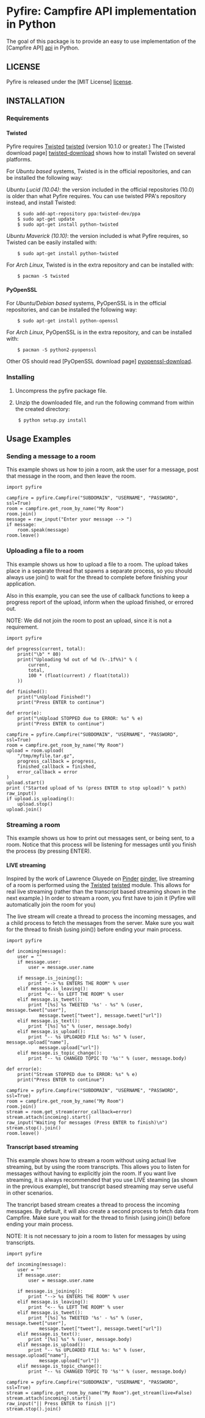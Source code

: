 # Pyfire: Campfire API implementation in Python #

The goal of this package is to provide an easy to use implementation
of the [Campfire API] [api] in Python.

## LICENSE ##

Pyfire is released under the [MIT License] [license].

## INSTALLATION ##

### Requirements ###

#### Twisted ####

Pyfire requires [Twisted] [twisted] (version 10.1.0 or greater.) The 
[Twisted download page] [twisted-download] shows how to install Twisted on 
several platforms. 

For *Ubuntu based* systems, Twisted is in the official repositories, and can be
installed the following way:

*Ubuntu Lucid (10.04)*: the version included in the official repositories (10.0)
is older than what Pyfire requires. You can use twisted PPA's repository
instead, and install Twisted:

		$ sudo add-apt-repository ppa:twisted-dev/ppa
		$ sudo apt-get update
		$ sudo apt-get install python-twisted

*Ubuntu Maverick (10.10)*: the version included is what Pyfire requires, so
Twisted can be easily installed with:

		$ sudo apt-get install python-twisted

For *Arch Linux*, Twisted is in the extra repository and can be installed with:

		$ pacman -S twisted

#### PyOpenSSL ####

For *Ubuntu/Debian based* systems, PyOpenSSL is in the official repositories, and can be
installed the following way:

		$ sudo apt-get install python-openssl

For *Arch Linux*, PyOpenSSL is in the extra repository, and can be installed with:

		$ pacman -S python2-pyopenssl

Other OS should read [PyOpenSSL download page] [pyopenssl-download].

### Installing ###

1. Uncompress the pyfire package file.
2. Unzip the downloaded file, and run the following command from within the 
created directory:

		$ python setup.py install

## Usage Examples ##

### Sending a message to a room ###

This example shows us how to join a room, ask the user for a message,
post that message in the room, and then leave the room.

	import pyfire

	campfire = pyfire.Campfire("SUBDOMAIN", "USERNAME", "PASSWORD", ssl=True)
	room = campfire.get_room_by_name("My Room")
	room.join()
	message = raw_input("Enter your message --> ")
	if message:
		room.speak(message)
	room.leave()

### Uploading a file to a room ###

This example shows us how to upload a file to a room. The upload takes place in
a separate thread that spawns a separate process, so you should always use join()
to wait for the thread to complete before finishing your application.

Also in this example, you can see the use of callback functions to keep a
progress report of the upload, inform when the upload finished, or errored out.

NOTE: We did not join the room to post an upload, since it is not a requirement.

	import pyfire

	def progress(current, total):
		print("\b" * 80)
		print("Uploading %d out of %d (%-.1f%%)" % (
			current,
			total,
			100 * (float(current) / float(total))
		))

	def finished():
		print("\nUpload Finished!")
		print("Press ENTER to continue")

	def error(e):
		print("\nUpload STOPPED due to ERROR: %s" % e)
		print("Press ENTER to continue")

	campfire = pyfire.Campfire("SUBDOMAIN", "USERNAME", "PASSWORD", ssl=True)
	room = campfire.get_room_by_name("My Room")
	upload = room.upload(
		"/tmp/myfile.tar.gz",
		progress_callback = progress,
		finished_callback = finished,
		error_callback = error
	)
	upload.start()
	print ("Started upload of %s (press ENTER to stop upload)" % path)
	raw_input()
	if upload.is_uploading():
		upload.stop()
	upload.join()

### Streaming a room ###

This example shows us how to print out messages sent, or being sent, to a room.
Notice that this process will be listening for messages until you finish the 
process (by pressing ENTER).

#### LIVE streaming ####

Inspired by the work of Lawrence Oluyede on [Pinder] [pinder], live streaming of
a room is performed using the [Twisted] [twisted] module. This allows for real
live streaming (rather than the transcript based streaming shown in the next
example.) In order to stream a room, you first have to join it (Pyfire will 
automatically join the room for you)

The live stream will create a thread to process the incoming messages, and a
child process to fetch the messages from the server. Make sure you wait for the
thread to finish (using join()) before ending your main process.

	import pyfire

	def incoming(message):
		user = ""
		if message.user:
			user = message.user.name

		if message.is_joining():
			print "--> %s ENTERS THE ROOM" % user
		elif message.is_leaving():
			print "<-- %s LEFT THE ROOM" % user
		elif message.is_tweet():
			print "[%s] %s TWEETED '%s' - %s" % (user, message.tweet["user"], 
				message.tweet["tweet"], message.tweet["url"])
		elif message.is_text():
			print "[%s] %s" % (user, message.body)
		elif message.is_upload():
			print "-- %s UPLOADED FILE %s: %s" % (user, message.upload["name"],
				message.upload["url"])
		elif message.is_topic_change():
			print "-- %s CHANGED TOPIC TO '%s'" % (user, message.body)

	def error(e):
		print("Stream STOPPED due to ERROR: %s" % e)
		print("Press ENTER to continue")

	campfire = pyfire.Campfire("SUBDOMAIN", "USERNAME", "PASSWORD", ssl=True)
	room = campfire.get_room_by_name("My Room")
	room.join()
	stream = room.get_stream(error_callback=error)
	stream.attach(incoming).start()
	raw_input("Waiting for messages (Press ENTER to finish)\n")
	stream.stop().join()
	room.leave()

#### Transcript based streaming ####

This example shows how to stream a room without using actual live streaming, but
by using the room transcripts. This allows you to listen for messages without
having to explicitly join the room. If you want live streaming, it is always
recommended that you use LIVE steaming (as shown in the previous example), but
transcript based streaming may serve useful in other scenarios.

The trancript based stream creates a thread to process the incoming messages. 
By default, it will also create a second process to fetch data from Campfire.
Make sure you wait for the thread to finish (using join()) before ending your
main process.

NOTE: It is not necessary to join a room to listen for messages by using
transcripts.

	import pyfire

	def incoming(message):
		user = ""
		if message.user:
			user = message.user.name

		if message.is_joining():
			print "--> %s ENTERS THE ROOM" % user
		elif message.is_leaving():
			print "<-- %s LEFT THE ROOM" % user
		elif message.is_tweet():
			print "[%s] %s TWEETED '%s' - %s" % (user, message.tweet["user"], 
				message.tweet["tweet"], message.tweet["url"])
		elif message.is_text():
			print "[%s] %s" % (user, message.body)
		elif message.is_upload():
			print "-- %s UPLOADED FILE %s: %s" % (user, message.upload["name"], 
				message.upload["url"])
		elif message.is_topic_change():
			print "-- %s CHANGED TOPIC TO '%s'" % (user, message.body)

	campfire = pyfire.Campfire("SUBDOMAIN", "USERNAME", "PASSWORD", ssl=True)
	stream = campfire.get_room_by_name("My Room").get_stream(live=False)
	stream.attach(incoming).start()
	raw_input("|| Press ENTER to finish ||")
	stream.stop().join()

[license]: http://www.opensource.org/licenses/mit-license.php
[api]: http://developer.37signals.com/campfire
[poster]: http://atlee.ca/software/poster
[poster-download]: http://atlee.ca/software/poster#download
[twisted]: http://twistedmatrix.com
[twisted-download]: http://twistedmatrix.com/trac/wiki/Downloads
[pyopenssl-download]: http://pypi.python.org/pypi/pyOpenSSL
[pinder]: http://github.com/rhymes/pinder
